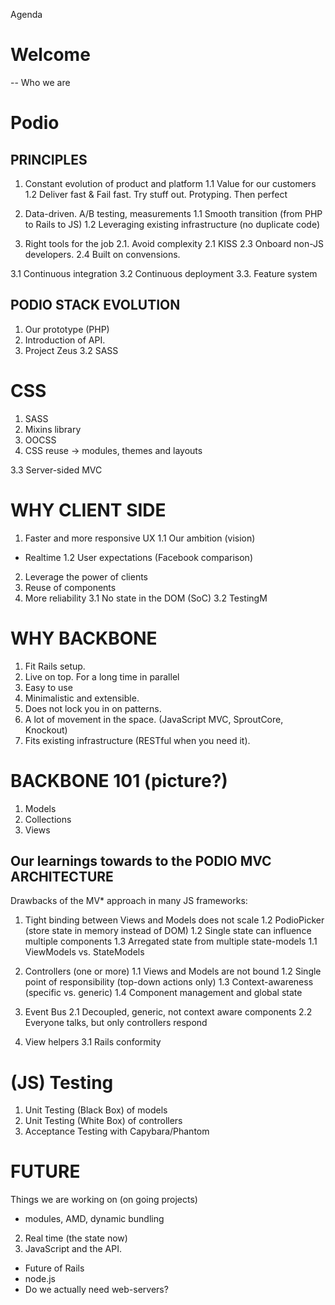 Agenda

# Welcome
-- Who we are

# Podio

## PRINCIPLES

1. Constant evolution of product and platform
1.1 Value for our customers
1.2 Deliver fast & Fail fast. Try stuff out. Protyping. Then perfect
2. Data-driven. A/B testing, measurements
1.1 Smooth transition (from PHP to Rails to JS)
1.2 Leveraging existing infrastructure (no duplicate code)

2. Right tools for the job
2.1. Avoid complexity
2.1 KISS
2.3 Onboard non-JS developers.
2.4 Built on convensions.

3.1 Continuous integration
3.2 Continuous deployment
    3.3. Feature system

## PODIO STACK EVOLUTION
1. Our prototype (PHP)
2. Introduction of API.
3. Project Zeus
3.2 SASS
# CSS
1. SASS
2. Mixins library
3. OOCSS
4. CSS reuse -> modules, themes and layouts

3.3 Server-sided MVC

# WHY CLIENT SIDE

1. Faster and more responsive UX
1.1 Our ambition (vision)
 - Realtime
1.2 User expectations (Facebook comparison)

2. Leverage the power of clients
2. Reuse of components
3. More reliability
	3.1 No state in the DOM 	(SoC)
	3.2 TestingM

# WHY BACKBONE
1. Fit Rails setup.
2. Live on top. For a long time in parallel
1. Easy to use
2. Minimalistic and extensible.
3. Does not lock you in on patterns.
4. A lot of movement in the space. (JavaScript MVC, SproutCore, Knockout)
4. Fits existing infrastructure	 (RESTful when you need it).

# BACKBONE 101 (picture?)
1. Models
2. Collections
3. Views

## Our learnings towards to the PODIO MVC ARCHITECTURE
Drawbacks of the MV* approach in many JS frameworks:
1. Tight binding between Views and Models does not scale
1.2 PodioPicker (store state in memory instead of DOM)
1.2 Single state can influence multiple components
1.3 Arregated state from multiple state-models
1.1 ViewModels vs. StateModels

1. Controllers (one or more)
1.1 Views and Models are not bound
1.2 Single point of responsibility (top-down actions only)
1.3 Context-awareness (specific vs. generic)
1.4 Component management and global state
2. Event Bus
2.1 Decoupled, generic, not context aware components
2.2 Everyone talks, but only controllers respond
3. View helpers
	3.1 Rails conformity

# (JS) Testing
1. Unit Testing (Black Box) of models
2. Unit Testing (White Box) of controllers
3. Acceptance Testing with Capybara/Phantom

# FUTURE
Things we are working on (on going projects)
- modules, AMD, dynamic bundling
2. Real time (the state now)
3. JavaScript and the API.
- Future of Rails
- node.js
- Do we actually need web-servers?



